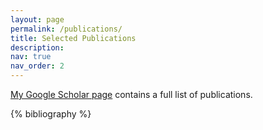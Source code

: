 ```yaml
---
layout: page
permalink: /publications/
title: Selected Publications
description:
nav: true
nav_order: 2
---
```


[My Google Scholar page](https://scholar.google.com/citations?user=C8sYLjMAAAAJ&hl=en) contains a full list of publications.

<!-- _pages/publications.md -->

<!-- Bibsearch Feature -->

<!-- {% include bib_search.liquid %} -->

<div class="publications">

{% bibliography %}

</div>
